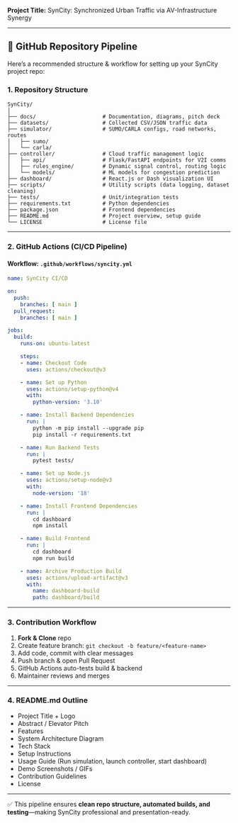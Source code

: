 
**Project Title:** SynCity: Synchronized Urban Traffic via AV-Infrastructure Synergy

---

## 🚀 GitHub Repository Pipeline

Here’s a recommended structure & workflow for setting up your SynCity project repo:

### 1. Repository Structure

```
SynCity/
│
├── docs/                     # Documentation, diagrams, pitch deck
├── datasets/                 # Collected CSV/JSON traffic data
├── simulator/                # SUMO/CARLA configs, road networks, routes
│   ├── sumo/
│   └── carla/
├── controller/               # Cloud traffic management logic
│   ├── api/                  # Flask/FastAPI endpoints for V2I comms
│   ├── rules_engine/         # Dynamic signal control, routing logic
│   └── models/               # ML models for congestion prediction
├── dashboard/                # React.js or Dash visualization UI
├── scripts/                  # Utility scripts (data logging, dataset cleaning)
├── tests/                    # Unit/integration tests
├── requirements.txt          # Python dependencies
├── package.json              # Frontend dependencies
├── README.md                 # Project overview, setup guide
└── LICENSE                   # License file
```

---

### 2. GitHub Actions (CI/CD Pipeline)

#### Workflow: `.github/workflows/syncity.yml`

```yaml
name: SynCity CI/CD

on:
  push:
    branches: [ main ]
  pull_request:
    branches: [ main ]

jobs:
  build:
    runs-on: ubuntu-latest

    steps:
    - name: Checkout Code
      uses: actions/checkout@v3

    - name: Set up Python
      uses: actions/setup-python@v4
      with:
        python-version: '3.10'

    - name: Install Backend Dependencies
      run: |
        python -m pip install --upgrade pip
        pip install -r requirements.txt

    - name: Run Backend Tests
      run: |
        pytest tests/

    - name: Set up Node.js
      uses: actions/setup-node@v3
      with:
        node-version: '18'

    - name: Install Frontend Dependencies
      run: |
        cd dashboard
        npm install

    - name: Build Frontend
      run: |
        cd dashboard
        npm run build

    - name: Archive Production Build
      uses: actions/upload-artifact@v3
      with:
        name: dashboard-build
        path: dashboard/build
```

---

### 3. Contribution Workflow

1. **Fork & Clone** repo
2. Create feature branch: `git checkout -b feature/<feature-name>`
3. Add code, commit with clear messages
4. Push branch & open Pull Request
5. GitHub Actions auto-tests build & backend
6. Maintainer reviews and merges

---

### 4. README.md Outline

* Project Title + Logo
* Abstract / Elevator Pitch
* Features
* System Architecture Diagram
* Tech Stack
* Setup Instructions
* Usage Guide (Run simulation, launch controller, start dashboard)
* Demo Screenshots / GIFs
* Contribution Guidelines
* License

---

✅ This pipeline ensures **clean repo structure, automated builds, and testing**—making SynCity professional and presentation-ready.
